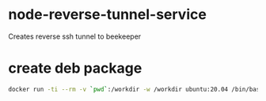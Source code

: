 # node-reverse-tunnel-service
Creates reverse ssh tunnel to beekeeper



# create deb package
```bash
docker run -ti --rm -v `pwd`:/workdir -w /workdir ubuntu:20.04 /bin/bash -c 'apt-get update && apt-get install -y git && ./release.sh'
```
